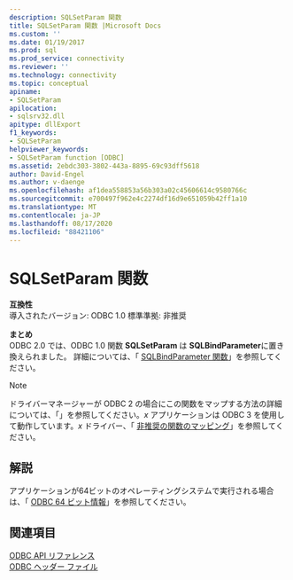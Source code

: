 ```yaml
---
description: SQLSetParam 関数
title: SQLSetParam 関数 |Microsoft Docs
ms.custom: ''
ms.date: 01/19/2017
ms.prod: sql
ms.prod_service: connectivity
ms.reviewer: ''
ms.technology: connectivity
ms.topic: conceptual
apiname:
- SQLSetParam
apilocation:
- sqlsrv32.dll
apitype: dllExport
f1_keywords:
- SQLSetParam
helpviewer_keywords:
- SQLSetParam function [ODBC]
ms.assetid: 2ebdc303-3802-443a-8895-69c93dff5618
author: David-Engel
ms.author: v-daenge
ms.openlocfilehash: af1dea558853a56b303a02c45606614c9580766c
ms.sourcegitcommit: e700497f962e4c2274df16d9e651059b42ff1a10
ms.translationtype: MT
ms.contentlocale: ja-JP
ms.lasthandoff: 08/17/2020
ms.locfileid: "88421106"
---
```

# <a name="sqlsetparam-function"></a>SQLSetParam 関数
**互換性**  
 導入されたバージョン: ODBC 1.0 標準準拠: 非推奨  
  
 **まとめ**  
 ODBC 2.0 では、ODBC 1.0 関数 **SQLSetParam** は **SQLBindParameter**に置き換えられました。 詳細については、「 [SQLBindParameter 関数](../../../odbc/reference/syntax/sqlbindparameter-function.md)」を参照してください。  
  
> [!NOTE]  
>  ドライバーマネージャーが ODBC 2 の場合にこの関数をマップする方法の詳細については、「」を参照してください。*x* アプリケーションは ODBC 3 を使用して動作しています。*x* ドライバー、「 [非推奨の関数のマッピング](../../../odbc/reference/appendixes/mapping-deprecated-functions.md)」を参照してください。  
  
## <a name="remarks"></a>解説  
 アプリケーションが64ビットのオペレーティングシステムで実行される場合は、「 [ODBC 64 ビット情報](../../../odbc/reference/odbc-64-bit-information.md)」を参照してください。  
  
## <a name="see-also"></a>関連項目  
 [ODBC API リファレンス](../../../odbc/reference/syntax/odbc-api-reference.md)   
 [ODBC ヘッダー ファイル](../../../odbc/reference/install/odbc-header-files.md)

